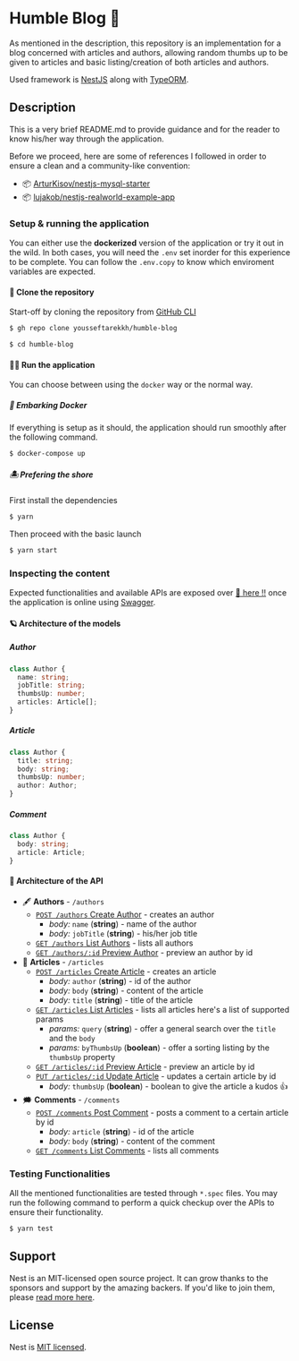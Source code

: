 # Humble Blog 📑

As mentioned in the description, this repository is an implementation for a blog concerned with articles and authors, allowing random thumbs up to be given to articles and basic listing/creation of both articles and authors.

Used framework is [NestJS](https://github.com/nestjs/nest) along with [TypeORM](https://typeorm.io/#/).

## Description

This is a very brief README.md to provide guidance and for the reader to know his/her way through the application.

Before we proceed, here are some of references I followed in order to ensure a clean and a community-like convention:

- 📦 [ArturKisov/nestjs-mysql-starter](https://github.com/ArturKisov/nestjs-mysql-starter)
- 📦 [lujakob/nestjs-realworld-example-app](https://github.com/lujakob/nestjs-realworld-example-app)

### Setup & running the application

You can either use the **dockerized** version of the application or try it out in the wild.
In both cases, you will need the `.env` set inorder for this experience to be complete. You can follow the `.env.copy` to know which enviroment variables are expected.

#### 📸 Clone the repository

Start-off by cloning the repository from [GitHub CLI](https://cli.github.com/)

```bash
$ gh repo clone yousseftarekkh/humble-blog
```

```bash
$ cd humble-blog
```

#### 🏃‍♂️ Run the application

You can choose between using the `docker` way or the normal way.

##### 🐳 Embarking Docker

If everything is setup as it should, the application should run smoothly after the following command.

```bash
$ docker-compose up
```

##### 🏝️ Prefering the shore

First install the dependencies

```bash
$ yarn
```

Then proceed with the basic launch

```bash
$ yarn start
```

### Inspecting the content

Expected functionalities and available APIs are exposed over [📰 here !!](http://localhost:3000/api/#/) once the application is online using [Swagger](https://swagger.io/).

#### 🪐 Architecture of the models

##### Author

```ts
class Author {
  name: string;
  jobTitle: string;
  thumbsUp: number;
  articles: Article[];
}
```

##### Article

```ts
class Author {
  title: string;
  body: string;
  thumbsUp: number;
  author: Author;
}
```

##### Comment

```ts
class Author {
  body: string;
  article: Article;
}
```

#### 🎪 Architecture of the API

- 🖋️ **Authors** - `/authors`
  - [`POST /authors` Create Author](http://localhost:3000/api/#/default/AuthorController_create) - creates an author
    - _body:_ `name` (**string**) - name of the author
    - _body:_ `jobTitle` (**string**) - his/her job title
  - [`GET /authors` List Authors](http://localhost:3000/api/#/default/AuthorController_findAll) - lists all authors
  - [`GET /authors/:id` Preview Author](http://localhost:3000/api/#/default/AuthorController_findById) - preview an author by id
- 📃 **Articles** - `/articles`
  - [`POST /articles` Create Article](http://localhost:3000/api/#/default/ArticleController_create) - creates an article
    - _body:_ `author` (**string**) - id of the author
    - _body:_ `body` (**string**) - content of the article
    - _body:_ `title` (**string**) - title of the article
  - [`GET /articles` List Articles](http://localhost:3000/api/#/default/ArticleController_findAll) - lists all articles here's a list of supported params
    - _params:_ `query` (**string**) - offer a general search over the `title` and the `body`
    - _params:_ `byThumbsUp` (**boolean**) - offer a sorting listing by the `thumbsUp` property
  - [`GET /articles/:id` Preview Article](http://localhost:3000/api/#/default/ArticleController_findById) - preview an article by id
  - [`PUT /articles/:id` Update Article](http://localhost:3000/api/#/default/ArticleController_updateById) - updates a certain article by id
    - _body:_ `thumbsUp` (**boolean**) - boolean to give the article a kudos 👍
- 🗯️ **Comments** - `/comments`
  - [`POST /comments` Post Comment](http://localhost:3000/api/#/default/CommentController_create) - posts a comment to a certain article by id
    - _body:_ `article` (**string**) - id of the article
    - _body:_ `body` (**string**) - content of the comment
  - [`GET /comments` List Comments](http://localhost:3000/api/#/default/CommentController_findAll) - lists all comments

### Testing Functionalities

All the mentioned functionalities are tested through `*.spec` files. You may run the following command to perform a quick checkup over the APIs to ensure their functionality.

```bash
$ yarn test
```

## Support

Nest is an MIT-licensed open source project. It can grow thanks to the sponsors and support by the amazing backers. If you'd like to join them, please [read more here](https://docs.nestjs.com/support).

## License

Nest is [MIT licensed](LICENSE).
